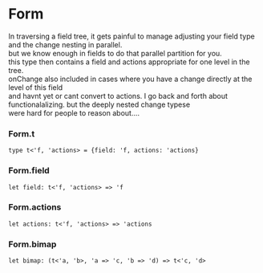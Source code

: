 # Form


In traversing a field tree, it gets painful to manage adjusting your field type and the change nesting in parallel.  
	but we know enough in fields to do that parallel partition for you.  
	this type then contains a field and actions appropriate for one level in the tree.  
	onChange also included in cases where you have a change directly at the level of this field  
	and havnt yet or cant convert to actions. I go back and forth about functionalalizing. but the deeply nested change typese  
	were hard for people to reason about....

### Form.t
  
`type t<'f, 'actions> = {field: 'f, actions: 'actions}`  


### Form.field
  
`let field: t<'f, 'actions> => 'f`  


### Form.actions
  
`let actions: t<'f, 'actions> => 'actions`  


### Form.bimap
  
`let bimap: (t<'a, 'b>, 'a => 'c, 'b => 'd) => t<'c, 'd>`  

